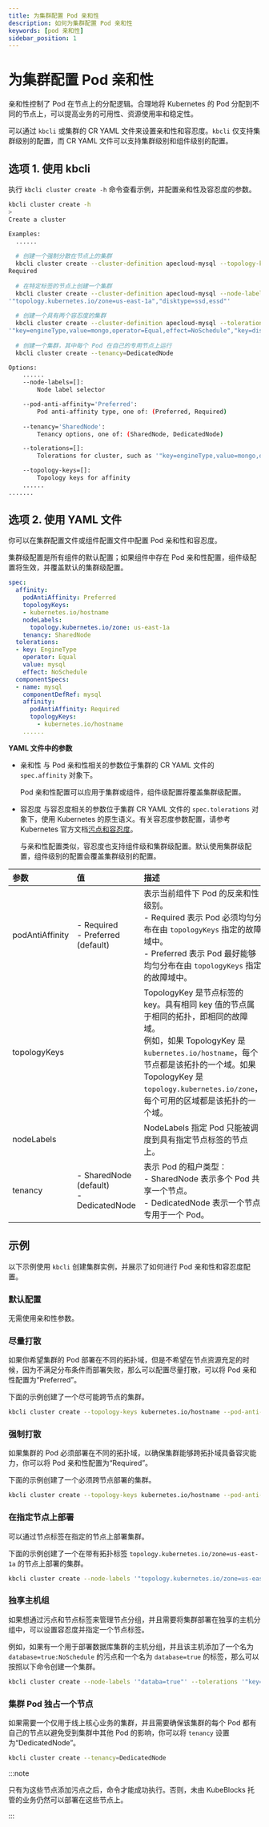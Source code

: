 ```yaml
---
title: 为集群配置 Pod 亲和性
description: 如何为集群配置 Pod 亲和性
keywords: [pod 亲和性]
sidebar_position: 1
---
```


# 为集群配置 Pod 亲和性

亲和性控制了 Pod 在节点上的分配逻辑。合理地将 Kubernetes 的 Pod 分配到不同的节点上，可以提高业务的可用性、资源使用率和稳定性。

可以通过 `kbcli` 或集群的 CR YAML 文件来设置亲和性和容忍度。`kbcli` 仅支持集群级别的配置，而 CR YAML 文件可以支持集群级别和组件级别的配置。

## 选项 1. 使用 kbcli

执行 `kbcli cluster create -h` 命令查看示例，并配置亲和性及容忍度的参数。

```bash
kbcli cluster create -h
>
Create a cluster

Examples:
  ......
  
  # 创建一个强制分散在节点上的集群
  kbcli cluster create --cluster-definition apecloud-mysql --topology-keys kubernetes.io/hostname --pod-anti-affinity
Required
  
  # 在特定标签的节点上创建一个集群
  kbcli cluster create --cluster-definition apecloud-mysql --node-labels
'"topology.kubernetes.io/zone=us-east-1a","disktype=ssd,essd"'
  
  # 创建一个具有两个容忍度的集群
  kbcli cluster create --cluster-definition apecloud-mysql --tolerations
'"key=engineType,value=mongo,operator=Equal,effect=NoSchedule","key=diskType,value=ssd,operator=Equal,effect=NoSchedule"'
  
  # 创建一个集群，其中每个 Pod 在自己的专用节点上运行
  kbcli cluster create --tenancy=DedicatedNode

Options:
    ......
    --node-labels=[]:
        Node label selector

    --pod-anti-affinity='Preferred':
        Pod anti-affinity type, one of: (Preferred, Required)
        
    --tenancy='SharedNode':
        Tenancy options, one of: (SharedNode, DedicatedNode)

    --tolerations=[]:
        Tolerations for cluster, such as '"key=engineType,value=mongo,operator=Equal,effect=NoSchedule"'

    --topology-keys=[]:
        Topology keys for affinity
    ......
.......
```

## 选项 2. 使用 YAML 文件

你可以在集群配置文件或组件配置文件中配置 Pod 亲和性和容忍度。

集群级配置是所有组件的默认配置；如果组件中存在 Pod 亲和性配置，组件级配置将生效，并覆盖默认的集群级配置。

```yaml
spec:
  affinity:
    podAntiAffinity: Preferred
    topologyKeys:
    - kubernetes.io/hostname
    nodeLabels:
      topology.kubernetes.io/zone: us-east-1a
    tenancy: SharedNode
  tolerations:
  - key: EngineType
    operator: Equal
    value: mysql
    effect: NoSchedule
  componentSpecs:
  - name: mysql
    componentDefRef: mysql
    affinity:
      podAntiAffinity: Required
      topologyKeys:
        - kubernetes.io/hostname
    ......
```

**YAML 文件中的参数**

* 亲和性
  与 Pod 亲和性相关的参数位于集群的 CR YAML 文件的 `spec.affinity` 对象下。
  
  Pod 亲和性配置可以应用于集群或组件，组件级配置将覆盖集群级配置。

* 容忍度
  与容忍度相关的参数位于集群 CR YAML 文件的 `spec.tolerations` 对象下，使用 Kubernetes 的原生语义。有关容忍度参数配置，请参考 Kubernetes 官方文档[污点和容忍度](https://kubernetes.io/docs/concepts/scheduling-eviction/taint-and-toleration/)。

  与亲和性配置类似，容忍度也支持组件级和集群级配置。默认使用集群级配置，组件级别的配置会覆盖集群级别的配置。

| **参数**   | **值**                                    | **描述**  |
| :--             | :--                                          | :--              |
| podAntiAffinity | - Required <br/> - Preferred (default)      | 表示当前组件下 Pod 的反亲和性级别。<br/>- Required 表示 Pod 必须均匀分布在由 `topologyKeys` 指定的故障域中。<br/>- Preferred 表示 Pod 最好能够均匀分布在由 `topologyKeys` 指定的故障域中。 |
| topologyKeys    |                                              | TopologyKey 是节点标签的 key。具有相同 key 值的节点属于相同的拓扑，即相同的故障域。<br/>例如，如果 TopologyKey 是 `kubernetes.io/hostname`，每个节点都是该拓扑的一个域。如果 TopologyKey 是 `topology.kubernetes.io/zone`，每个可用的区域都是该拓扑的一个域。 |
| nodeLabels      |                                              | NodeLabels 指定 Pod 只能被调度到具有指定节点标签的节点上。|
| tenancy         | - SharedNode (default) <br/> - DedicatedNode | 表示 Pod 的租户类型：<br/>- SharedNode 表示多个 Pod 共享一个节点。<br/>- DedicatedNode 表示一个节点专用于一个 Pod。 |

## 示例

以下示例使用 `kbcli` 创建集群实例，并展示了如何进行 Pod 亲和性和容忍度配置。

### 默认配置

无需使用亲和性参数。

### 尽量打散

如果你希望集群的 Pod 部署在不同的拓扑域，但是不希望在节点资源充足的时候，因为不满足分布条件而部署失败，那么可以配置尽量打散，可以将 Pod 亲和性配置为“Preferred”。

下面的示例创建了一个尽可能跨节点的集群。

```bash
kbcli cluster create --topology-keys kubernetes.io/hostname --pod-anti-affinity Preferred
```

### 强制打散

如果集群的 Pod 必须部署在不同的拓扑域，以确保集群能够跨拓扑域具备容灾能力，你可以将 Pod 亲和性配置为“Required”。

下面的示例创建了一个必须跨节点部署的集群。

```bash
kbcli cluster create --topology-keys kubernetes.io/hostname --pod-anti-affinity Required
```

### 在指定节点上部署

可以通过节点标签在指定的节点上部署集群。

下面的示例创建了一个在带有拓扑标签 `topology.kubernetes.io/zone=us-east-1a` 的节点上部署的集群。

```bash
kbcli cluster create --node-labels '"topology.kubernetes.io/zone=us-east-1a"'
```

### 独享主机组

如果想通过污点和节点标签来管理节点分组，并且需要将集群部署在独享的主机分组中，可以设置容忍度并指定一个节点标签。

例如，如果有一个用于部署数据库集群的主机分组，并且该主机添加了一个名为 `database=true:NoSchedule` 的污点和一个名为 `database=true` 的标签，那么可以按照以下命令创建一个集群。

```bash
kbcli cluster create --node-labels '"databa=true"' --tolerations '"key=database,value=true,operator=Equal,effect=NoSchedule"
```

### 集群 Pod 独占一个节点

如果需要一个仅用于线上核心业务的集群，并且需要确保该集群的每个 Pod 都有自己的节点以避免受到集群中其他 Pod 的影响，你可以将 `tenancy` 设置为“DedicatedNode”。

```bash
kbcli cluster create --tenancy=DedicatedNode
```

:::note

只有为这些节点添加污点之后，命令才能成功执行。否则，未由 KubeBlocks 托管的业务仍然可以部署在这些节点上。

:::
